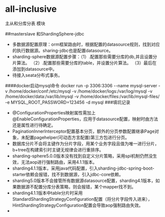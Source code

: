 # all-inclusive
主从和分库分表 模块

##masterslave 和ShardingSphere-jdbc
* 多数据源配置原理：orm框架路由时，根据配置的datasource规则，找到对应的执行数据源。sharing-jdbc也是配置datasource。
* sharding-sphere数据源配置步骤：（1）.配置那些需要分库的db,并且设置分片算法。 （2）.配置那些需要分库的table，并设置分片算法。 （3）最后在添加到datasource中。
* 待接入seata分布式事务。



####docker启动mysql命令
docker run  -p 3306:3306 --name mysql-server -v /home/docker/conf:/etc/mysql -v /home/docker/logs:/var/log/mysql -v /home/docker/data:/var/lib/mysql -v /home/docker/files:/var/lib/mysql-files/ -e MYSQL_ROOT_PASSWORD=123456 -d mysql
###填坑记录
* @ConfigurationProperties映射属性需加上@EnableConfigurationProperties，应用于datasource配置，映射时由方法还是属性进行待确定。
* PaginationInnerInterceptor配置基本分页，额外的分页参数配置继承Page对象，未配置pagehelper(可动态方言配置)第三方包进行分页。
* 数据库分片不会将主键作为分片字段，用某个业务字段且值为唯一进行分片，b+tree在构建索引时主键无规律会进行重排序。
* sharding-sphere5.0.0版本没有找到自定义分片策略，采用spi机制仍然没生效，无法aop进行强制路由，采用4.1.1版本。
* sharding4.1.1版本，采用java代码配置，引入sharding-jdbc-spring-boot-starter依赖会报错，找不到数据源，引入jdbc-core依赖。
* sharding5.0版本不会接管所有数据源datasource配置，sharding4.1版本，如果数据源不配置分库分表策略，则会报错，某个mapper找不到。
* sharding4.1.1版本中table分片时采用StandardShardingStrategyConfiguration配置（将分片字段传入进来），HintShardingStrategyConfiguration配置会导致aop强制路由失效。
* 